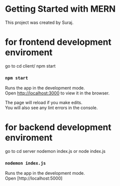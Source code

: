 # Getting Started with MERN

This project was created by Suraj.

# for frontend development enviroment

go to
cd client/
npm start

### `npm start`

Runs the app in the development mode.\
Open [http://localhost:3000](http://localhost:3000) to view it in the browser.

The page will reload if you make edits.\
You will also see any lint errors in the console.

# for backend development enviroment

go to
cd server
nodemon index.js or node index.js

### `nodemon index.js`

Runs the app in the development mode.\
Open [http://localhost:5000]
